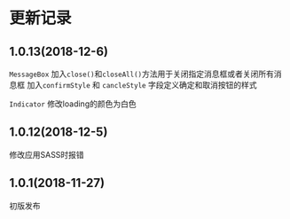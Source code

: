 # 更新记录
## 1.0.13(2018-12-6)
`MessageBox`
加入`close()`和`closeAll()`方法用于关闭指定消息框或者关闭所有消息框
加入`confirmStyle` 和 `cancleStyle` 字段定义确定和取消按钮的样式

`Indicator`
修改loading的颜色为白色
## 1.0.12(2018-12-5)
修改应用SASS时报错

## 1.0.1(2018-11-27)
初版发布
